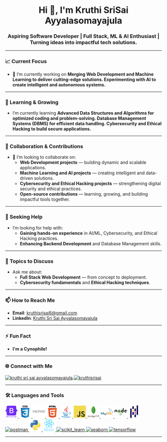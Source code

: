 <h1 align="center">Hi 👋, I'm Kruthi SriSai Ayyalasomayajula</h1>
<h3 align="center">Aspiring Software Developer | Full Stack, ML & AI Enthusiast | Turning ideas into impactful tech solutions.</h3>

---

### 📈 Current Focus

- 🔭 I’m currently working on **Merging Web Development and Machine Learning to deliver cutting-edge solutions. Experimenting with AI to create intelligent and autonomous systems.**

---

### 🌱 Learning & Growing

- I’m currently learning **Advanced Data Structures and Algorithms for optimized coding and problem-solving. Database Management Systems (DBMS) for efficient data handling. Cybersecurity and Ethical Hacking to build secure applications.**

---

### 🤝 Collaboration & Contributions

- 👯 I’m looking to collaborate on:
  - **Web Development projects** — building dynamic and scalable applications.
  - **Machine Learning and AI projects** — creating intelligent and data-driven solutions.
  - **Cybersecurity and Ethical Hacking projects** — strengthening digital security and ethical practices.
  - **Open-source contributions** — learning, growing, and building impactful tools together.

---

### 🤔 Seeking Help

- I’m looking for help with:
  - **Gaining hands-on experience** in AI/ML, Cybersecurity, and Ethical Hacking practices.
  - **Enhancing Backend Development** and Database Management skills.

---

### 💬 Topics to Discuss

- Ask me about:
  - **Full Stack Web Development** — from concept to deployment.
  - **Cybersecurity fundamentals** and **Ethical Hacking techniques**.

---

### 📫 How to Reach Me

- **Email**: kruthisrisai6@gmail.com  
- **LinkedIn**: [Kruthi Sri Sai Ayyalasomayajula](https://linkedin.com/in/kruthi-sri-sai-ayyalasomayajula)

---

### ⚡ Fun Fact

- **I'm a Cynophile!**

---

### 🌐 Connect with Me

<p align="left">
  <a href="https://linkedin.com/in/kruthi sri sai ayyalasomayajula" target="blank">
    <img align="center" src="https://raw.githubusercontent.com/rahuldkjain/github-profile-readme-generator/master/src/images/icons/Social/linked-in-alt.svg" alt="kruthi sri sai ayyalasomayajula" height="30" width="40" />
  </a>
  <a href="https://www.leetcode.com/kruthisrisai" target="blank">
    <img align="center" src="https://raw.githubusercontent.com/rahuldkjain/github-profile-readme-generator/master/src/images/icons/Social/leet-code.svg" alt="kruthisrisai" height="30" width="40" />
  </a>
</p>

---

### 🛠️ Languages and Tools

<p align="left">
  <a href="https://getbootstrap.com" target="_blank" rel="noreferrer"> 
    <img src="https://raw.githubusercontent.com/devicons/devicon/master/icons/bootstrap/bootstrap-plain-wordmark.svg" alt="bootstrap" width="40" height="40"/>
  </a> 
  <a href="https://www.w3schools.com/css/" target="_blank" rel="noreferrer"> 
    <img src="https://raw.githubusercontent.com/devicons/devicon/master/icons/css3/css3-original-wordmark.svg" alt="css3" width="40" height="40"/> 
  </a> 
  <a href="https://expressjs.com" target="_blank" rel="noreferrer"> 
    <img src="https://raw.githubusercontent.com/devicons/devicon/master/icons/express/express-original-wordmark.svg" alt="express" width="40" height="40"/> 
  </a> 
  <a href="https://www.w3.org/html/" target="_blank" rel="noreferrer"> 
    <img src="https://raw.githubusercontent.com/devicons/devicon/master/icons/html5/html5-original-wordmark.svg" alt="html5" width="40" height="40"/> 
  </a> 
  <a href="https://www.java.com" target="_blank" rel="noreferrer"> 
    <img src="https://raw.githubusercontent.com/devicons/devicon/master/icons/java/java-original.svg" alt="java" width="40" height="40"/> 
  </a> 
  <a href="https://developer.mozilla.org/en-US/docs/Web/JavaScript" target="_blank" rel="noreferrer"> 
    <img src="https://raw.githubusercontent.com/devicons/devicon/master/icons/javascript/javascript-original.svg" alt="javascript" width="40" height="40"/> 
  </a> 
  <a href="https://www.mongodb.com/" target="_blank" rel="noreferrer"> 
    <img src="https://raw.githubusercontent.com/devicons/devicon/master/icons/mongodb/mongodb-original-wordmark.svg" alt="mongodb" width="40" height="40"/> 
  </a> 
  <a href="https://www.mysql.com/" target="_blank" rel="noreferrer"> 
    <img src="https://raw.githubusercontent.com/devicons/devicon/master/icons/mysql/mysql-original-wordmark.svg" alt="mysql" width="40" height="40"/> 
  </a> 
  <a href="https://nodejs.org" target="_blank" rel="noreferrer"> 
    <img src="https://raw.githubusercontent.com/devicons/devicon/master/icons/nodejs/nodejs-original-wordmark.svg" alt="nodejs" width="40" height="40"/> 
  </a> 
  <a href="https://pandas.pydata.org/" target="_blank" rel="noreferrer"> 
    <img src="https://raw.githubusercontent.com/devicons/devicon/2ae2a900d2f041da66e950e4d48052658d850630/icons/pandas/pandas-original.svg" alt="pandas" width="40" height="40"/> 
  </a> 
  <a href="https://postman.com" target="_blank" rel="noreferrer"> 
    <img src="https://www.vectorlogo.zone/logos/getpostman/getpostman-icon.svg" alt="postman" width="40" height="40"/> 
  </a> 
  <a href="https://www.python.org" target="_blank" rel="noreferrer"> 
    <img src="https://raw.githubusercontent.com/devicons/devicon/master/icons/python/python-original.svg" alt="python" width="40" height="40"/> 
  </a> 
  <a href="https://reactjs.org/" target="_blank" rel="noreferrer"> 
    <img src="https://raw.githubusercontent.com/devicons/devicon/master/icons/react/react-original-wordmark.svg" alt="react" width="40" height="40"/> 
  </a> 
  <a href="https://scikit-learn.org/" target="_blank" rel="noreferrer"> 
    <img src="https://upload.wikimedia.org/wikipedia/commons/0/05/Scikit_learn_logo_small.svg" alt="scikit_learn" width="40" height="40"/> 
  </a> 
  <a href="https://seaborn.pydata.org/" target="_blank" rel="noreferrer"> 
    <img src="https://seaborn.pydata.org/_images/logo-mark-lightbg.svg" alt="seaborn" width="40" height="40"/> 
  </a> 
  <a href="https://www.tensorflow.org" target="_blank" rel="noreferrer"> 
    <img src="https://www.vectorlogo.zone/logos/tensorflow/tensorflow-icon.svg" alt="tensorflow" width="40" height="40"/> 
  </a> 
</p>

---
